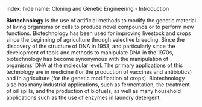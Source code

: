 index: hide
name: Cloning and Genetic Engineering - Introduction

 **Biotechnology** is the use of artificial methods to modify the genetic material of living organisms or cells to produce novel compounds or to perform new functions. Biotechnology has been used for improving livestock and crops since the beginning of agriculture through selective breeding. Since the discovery of the structure of DNA in 1953, and particularly since the development of tools and methods to manipulate DNA in the 1970s, biotechnology has become synonymous with the manipulation of organisms’ DNA at the molecular level. The primary applications of this technology are in medicine (for the production of vaccines and antibiotics) and in agriculture (for the genetic modification of crops). Biotechnology also has many industrial applications, such as fermentation, the treatment of oil spills, and the production of biofuels, as well as many household applications such as the use of enzymes in laundry detergent.
